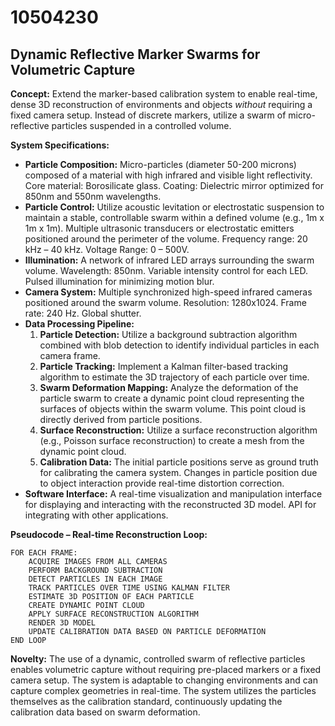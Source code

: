 # 10504230

## Dynamic Reflective Marker Swarms for Volumetric Capture

**Concept:** Extend the marker-based calibration system to enable real-time, dense 3D reconstruction of environments and objects *without* requiring a fixed camera setup. Instead of discrete markers, utilize a swarm of micro-reflective particles suspended in a controlled volume.

**System Specifications:**

*   **Particle Composition:** Micro-particles (diameter 50-200 microns) composed of a material with high infrared and visible light reflectivity. Core material: Borosilicate glass. Coating: Dielectric mirror optimized for 850nm and 550nm wavelengths.
*   **Particle Control:** Utilize acoustic levitation or electrostatic suspension to maintain a stable, controllable swarm within a defined volume (e.g., 1m x 1m x 1m). Multiple ultrasonic transducers or electrostatic emitters positioned around the perimeter of the volume. Frequency range: 20 kHz – 40 kHz. Voltage Range: 0 – 500V.
*   **Illumination:** A network of infrared LED arrays surrounding the swarm volume. Wavelength: 850nm. Variable intensity control for each LED. Pulsed illumination for minimizing motion blur.
*   **Camera System:** Multiple synchronized high-speed infrared cameras positioned around the swarm volume. Resolution: 1280x1024. Frame rate: 240 Hz. Global shutter.
*   **Data Processing Pipeline:**
    1.  **Particle Detection:** Utilize a background subtraction algorithm combined with blob detection to identify individual particles in each camera frame.
    2.  **Particle Tracking:** Implement a Kalman filter-based tracking algorithm to estimate the 3D trajectory of each particle over time.
    3.  **Swarm Deformation Mapping:**  Analyze the deformation of the particle swarm to create a dynamic point cloud representing the surfaces of objects within the swarm volume. This point cloud is directly derived from particle positions.
    4.  **Surface Reconstruction:** Utilize a surface reconstruction algorithm (e.g., Poisson surface reconstruction) to create a mesh from the dynamic point cloud.
    5.  **Calibration Data:** The initial particle positions serve as ground truth for calibrating the camera system. Changes in particle position due to object interaction provide real-time distortion correction.
*   **Software Interface:** A real-time visualization and manipulation interface for displaying and interacting with the reconstructed 3D model. API for integrating with other applications.

**Pseudocode – Real-time Reconstruction Loop:**

```
FOR EACH FRAME:
    ACQUIRE IMAGES FROM ALL CAMERAS
    PERFORM BACKGROUND SUBTRACTION
    DETECT PARTICLES IN EACH IMAGE
    TRACK PARTICLES OVER TIME USING KALMAN FILTER
    ESTIMATE 3D POSITION OF EACH PARTICLE
    CREATE DYNAMIC POINT CLOUD
    APPLY SURFACE RECONSTRUCTION ALGORITHM
    RENDER 3D MODEL
    UPDATE CALIBRATION DATA BASED ON PARTICLE DEFORMATION
END LOOP
```

**Novelty:** The use of a dynamic, controlled swarm of reflective particles enables volumetric capture without requiring pre-placed markers or a fixed camera setup. The system is adaptable to changing environments and can capture complex geometries in real-time. The system utilizes the particles themselves as the calibration standard, continuously updating the calibration data based on swarm deformation.